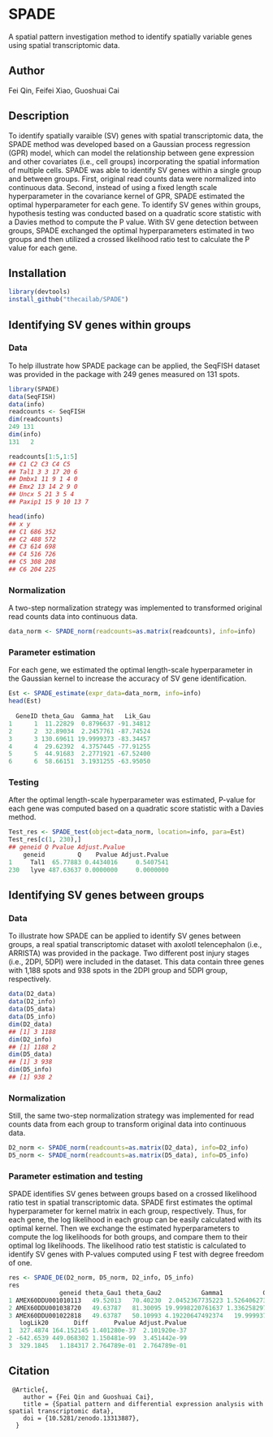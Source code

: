 # SPADE
A spatial pattern investigation method to identify spatially variable genes using spatial transcriptomic data.

## Author
Fei Qin, Feifei Xiao, Guoshuai Cai

## Description
To identify spatially varaible (SV) genes with spatial transcriptomic data, the SPADE method was developed based on a Gaussian process regression (GPR) model, which can model the relationship between gene expression and other covariates (i.e., cell groups) incorporating the spatial information of multiple cells. SPADE was able to identify SV genes within a single group and between groups. First, original read counts data were normalized into continuous data. Second, instead of using a fixed length scale hyperparameter in the covariance kernel of GPR, SPADE estimated the optimal hyperparameter for each gene. To identify SV genes within groups, hypothesis testing was conducted based on a quadratic score statistic with a Davies method to compute the P value. With SV gene detection between groups, SPADE exchanged the optimal hyperparameters estimated in two groups and then utilized a crossed likelihood ratio test to calculate the P value for each gene. 

## Installation
```r
library(devtools)
install_github("thecailab/SPADE")
```

## Identifying SV genes within groups
### Data
To help illustrate how SPADE package can be applied, the SeqFISH dataset was provided in the package with 249 genes measured on 131 spots.
```r
library(SPADE)
data(SeqFISH)
data(info)
readcounts <- SeqFISH
dim(readcounts)
249 131
dim(info)
131   2

readcounts[1:5,1:5]
## C1 C2 C3 C4 C5
## Tal1 3 3 17 20 6
## Dmbx1 11 9 1 4 0
## Emx2 13 14 2 9 0
## Uncx 5 21 3 5 4
## Paxip1 15 9 10 13 7

head(info)
## x y
## C1 686 352
## C2 488 572
## C3 614 698
## C4 516 726
## C5 308 208
## C6 204 225
```
### Normalization
A two-step normalization strategy was implemented to transformed original read counts data into continuous data.
```r
data_norm <- SPADE_norm(readcounts=as.matrix(readcounts), info=info)
```
### Parameter estimation
For each gene, we estimated the optimal length-scale hyperparameter in the Gaussian kernel to increase the accuracy of SV gene identification.
```r
Est <- SPADE_estimate(expr_data=data_norm, info=info)
head(Est)
 
  GeneID theta_Gau  Gamma_hat   Lik_Gau
1      1  11.22829  0.8796637 -91.34812
2      2  32.89034  2.2457761 -87.74524
3      3 130.69611 19.9999373 -83.34457
4      4  29.62392  4.3757445 -77.91255
5      5  44.91683  2.2771921 -67.52400
6      6  58.66151  3.1931255 -63.95050
```
### Testing
After the optimal length-scale hyperparameter was estimated, P-value for each gene was computed based on a quadratic score statistic with a Davies method.
```r
Test_res <- SPADE_test(object=data_norm, location=info, para=Est)
Test_res[c(1, 230),]
## geneid Q Pvalue Adjust.Pvalue
    geneid         Q    Pvalue Adjust.Pvalue
1     Tal1  65.77883 0.4434016     0.5407541
230   lyve 487.63637 0.0000000     0.0000000
```

## Identifying SV genes between groups
### Data
To illustrate how SPADE can be applied to identify SV genes between groups, a real spatial transcriptomic dataset with axolotl telencephalon (i.e., ARRISTA) was provided in the package. Two different post injury stages (i.e., 2DPI, 5DPI) were included in the dataset. This data contain three genes with 1,188 spots and 938 spots in the 2DPI group and 5DPI group, respectively.
```r
data(D2_data)
data(D2_info)
data(D5_data)
data(D5_info)
dim(D2_data)
## [1] 3 1188
dim(D2_info)
## [1] 1188 2
dim(D5_data)
## [1] 3 938
dim(D5_info)
## [1] 938 2
```
### Normalization
Still, the same two-step normalization strategy was implemented for read counts data from each group to transform original data into continuous data.
```r
D2_norm <- SPADE_norm(readcounts=as.matrix(D2_data), info=D2_info)
D5_norm <- SPADE_norm(readcounts=as.matrix(D5_data), info=D5_info)
```
### Parameter estimation and testing
SPADE identifies SV genes between groups based on a crossed likelihood ratio test in spatial transcriptomic data. SPADE first estimates the optimal hyperparameter for kernel matrix in each group, respectively. Thus, for each gene, the log likelihood in each group can be easily calculated with its optimal kernel. Then we exchange the estimated hyperparameters to compute the log likelihoods for both groups, and compare them to their optimal log likelihoods. The likelihood ratio test statistic is calculated to identify SV genes with P-values computed using F test with degree freedom of one.
```r
res <- SPADE_DE(D2_norm, D5_norm, D2_info, D5_info)
res
              geneid theta_Gau1 theta_Gau2           Gamma1           Gamma2   logLik11  logLik21   logLik10
1 AMEX60DDU001010113   49.52013   70.40230  2.0452367735223 1.52640627368895   345.6043  343.4853   279.5261
2 AMEX60DDU001038720   49.63787   81.30095 19.9998220761637 1.33625829767921 -1407.1231 -574.7335 -1563.7369
3 AMEX60DDU001022818   49.63787   50.10993 4.19220647492374   19.99993729622   143.7086  329.6725   143.6045
   logLik20       Diff       Pvalue Adjust.Pvalue
1  327.4874 164.152145 1.401280e-37  2.101920e-37
2 -642.6539 449.068302 1.150481e-99  3.451442e-99
3  329.1845   1.184317 2.764789e-01  2.764789e-01
```

## Citation
```
 @Article{,
    author = {Fei Qin and Guoshuai Cai},
    title = {Spatial pattern and differential expression analysis with spatial transcriptomic data},
    doi = {10.5281/zenodo.13313887},
  }
```
